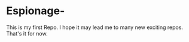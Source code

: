 # Espionage-
This is my first Repo. I hope it may lead me to many new exciting repos. That's it for now.
